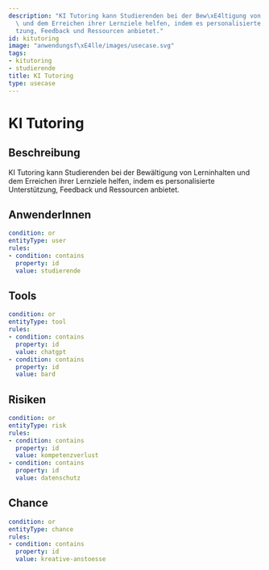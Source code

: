 ```yaml
---
description: "KI Tutoring kann Studierenden bei der Bew\xE4ltigung von Lerninhalten\
  \ und dem Erreichen ihrer Lernziele helfen, indem es personalisierte Unterst\xFC\
  tzung, Feedback und Ressourcen anbietet."
id: kitutoring
image: "anwendungsf\xE4lle/images/usecase.svg"
tags:
- kitutoring
- studierende
title: KI Tutoring
type: usecase
---
```



# KI Tutoring

## Beschreibung

KI Tutoring kann Studierenden bei der Bewältigung von Lerninhalten und dem Erreichen ihrer Lernziele helfen, indem es personalisierte Unterstützung, Feedback und Ressourcen anbietet.

## AnwenderInnen

```yaml
condition: or
entityType: user
rules:
- condition: contains
  property: id
  value: studierende
```



## Tools

```yaml
condition: or
entityType: tool
rules:
- condition: contains
  property: id
  value: chatgpt
- condition: contains
  property: id
  value: bard
```



## Risiken

```yaml
condition: or
entityType: risk
rules:
- condition: contains
  property: id
  value: kompetenzverlust
- condition: contains
  property: id
  value: datenschutz
```



## Chance

```yaml
condition: or
entityType: chance
rules:
- condition: contains
  property: id
  value: kreative-anstoesse
```

